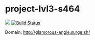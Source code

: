 # project-lvl3-s464

<a href="https://codeclimate.com/github/Amidery/project-lvl3-s464/maintainability"><img src="https://api.codeclimate.com/v1/badges/f200aab832722f3f3580/maintainability" /></a> [![Build Status](https://travis-ci.org/Amidery/project-lvl3-s464.svg?branch=master)](https://travis-ci.org/Amidery/project-lvl3-s464)

Domain: http://glamorous-angle.surge.sh/
